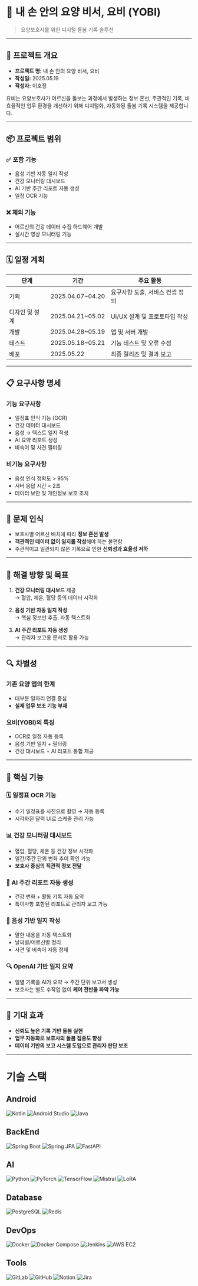 # 🤖 내 손 안의 요양 비서, 요비 (YOBI)

> 요양보호사를 위한 디지털 돌봄 기록 솔루션

---

## 📌 프로젝트 개요

- **프로젝트 명:** 내 손 안의 요양 비서, 요비
- **작성일:** 2025.05.19
- **작성자:** 이호정

요비는 요양보호사가 어르신을 돌보는 과정에서 발생하는 정보 혼선, 주관적인 기록, 비효율적인 업무 환경을 개선하기 위해 디지털화, 자동화된 돌봄 기록 시스템을 제공합니다.

---

## 📦 프로젝트 범위

### ✅ 포함 기능
- 음성 기반 자동 일지 작성
- 건강 모니터링 대시보드
- AI 기반 주간 리포트 자동 생성
- 일정 OCR 기능

### ❌ 제외 기능
- 어르신의 건강 데이터 수집 하드웨어 개발
- 실시간 영상 모니터링 기능

---

## 🗓️ 일정 계획

| 단계           | 기간                  | 주요 활동                     |
|----------------|-----------------------|-------------------------------|
| 기획           | 2025.04.07~04.20      | 요구사항 도출, 서비스 컨셉 정의 |
| 디자인 및 설계 | 2025.04.21~05.02      | UI/UX 설계 및 프로토타입 작성 |
| 개발           | 2025.04.28~05.19      | 앱 및 서버 개발               |
| 테스트         | 2025.05.18~05.21      | 기능 테스트 및 오류 수정     |
| 배포           | 2025.05.22            | 최종 릴리즈 및 결과 보고     |

---

## 📋 요구사항 명세

### 기능 요구사항
- 일정표 인식 기능 (OCR)
- 건강 데이터 대시보드
- 음성 → 텍스트 일지 작성
- AI 요약 리포트 생성
- 비속어 및 사견 필터링

### 비기능 요구사항
- 음성 인식 정확도 > 95%
- 서버 응답 시간 < 2초
- 데이터 보안 및 개인정보 보호 조치

---

## 🧠 문제 인식

- 보호사별 어르신 배치에 따라 **정보 혼선 발생**
- **객관적인 데이터 없이 일지를 작성**해야 하는 불편함
- 주관적이고 일관되지 않은 기록으로 인한 **신뢰성과 효율성 저하**

---

## 🎯 해결 방향 및 목표

1. **건강 모니터링 대시보드** 제공  
   → 혈압, 체온, 혈당 등의 데이터 시각화

2. **음성 기반 자동 일지 작성**  
   → 핵심 정보만 추출, 자동 텍스트화

3. **AI 주간 리포트 자동 생성**  
   → 관리자 보고용 문서로 활용 가능

---

## 🔍 차별성

### 기존 요양 앱의 한계
- 대부분 일자리 연결 중심
- **실제 업무 보조 기능 부재**

### 요비(YOBI)의 특징
- OCR로 일정 자동 등록
- 음성 기반 일지 + 필터링
- 건강 대시보드 + AI 리포트 통합 제공

---

## 🧩 핵심 기능

### 🗓️ 일정표 OCR 기능
- 수기 일정표를 사진으로 촬영 → 자동 등록
- 시각화된 달력 UI로 스케줄 관리 가능

### 📊 건강 모니터링 대시보드
- 혈압, 혈당, 체온 등 건강 정보 시각화
- 일간/주간 단위 변화 추이 확인 가능
- **보호사 중심의 직관적 정보 전달**

### 🧠 AI 주간 리포트 자동 생성
- 건강 변화 + 활동 기록 자동 요약
- 특이사항 포함된 리포트로 관리자 보고 가능

### 🎤 음성 기반 일지 작성
- 말한 내용을 자동 텍스트화
- 날짜별/어르신별 정리
- 사견 및 비속어 자동 정제

### 🔍 OpenAI 기반 일지 요약
- 일별 기록을 AI가 요약 → 주간 단위 보고서 생성
- 보호사는 별도 수작업 없이 **케어 전반을 파악 가능**

---

## 🎯 기대 효과

- **신뢰도 높은 기록 기반 돌봄 실현**
- **업무 자동화로 보호사의 돌봄 집중도 향상**
- **데이터 기반의 보고 시스템 도입으로 관리자 판단 보조**

---


# 기술 스택

## Android
<!-- Programming Languages & Mobile -->
![Kotlin](https://img.shields.io/badge/Kotlin-7F52FF?style=for-the-badge&logo=kotlin&logoColor=white)
![Android Studio](https://img.shields.io/badge/Android%20Studio-346AC1?style=for-the-badge&logo=android-studio&logoColor=white)
![Java](https://img.shields.io/badge/Java-007396?style=for-the-badge&logo=java&logoColor=white)


## BackEnd
<!-- Backend Frameworks -->
![Spring Boot](https://img.shields.io/badge/Spring%20Boot-6DB33F?style=for-the-badge&logo=spring-boot&logoColor=white)
![Spring JPA](https://img.shields.io/badge/Spring%20JPA-59666C?style=for-the-badge&logo=spring&logoColor=white)
![FastAPI](https://img.shields.io/badge/FastAPI-009688?style=for-the-badge&logo=fastapi&logoColor=white)


## AI
<!-- AI / ML -->
![Python](https://img.shields.io/badge/Python-3776AB?style=for-the-badge&logo=python&logoColor=white)
![PyTorch](https://img.shields.io/badge/PyTorch-EE4C2C?style=for-the-badge&logo=pytorch&logoColor=white)
![TensorFlow](https://img.shields.io/badge/TensorFlow-FF6F00?style=for-the-badge&logo=tensorflow&logoColor=white)
![Mistral](https://img.shields.io/badge/Mistral_AI-000000?style=for-the-badge&logo=apacheairflow&logoColor=white)
![LoRA](https://img.shields.io/badge/LoRA-7952B3?style=for-the-badge&logo=ai&logoColor=white)


## Database
<!-- Database -->
![PostgreSQL](https://img.shields.io/badge/PostgreSQL-4169E1?style=for-the-badge&logo=postgresql&logoColor=white)
![Redis](https://img.shields.io/badge/Redis-DC382D?style=for-the-badge&logo=redis&logoColor=white)


## DevOps
<!-- DevOps -->
![Docker](https://img.shields.io/badge/Docker-2496ED?style=for-the-badge&logo=docker&logoColor=white)
![Docker Compose](https://img.shields.io/badge/Docker%20Compose-0899CD?style=for-the-badge&logo=docker&logoColor=white)
![Jenkins](https://img.shields.io/badge/Jenkins-D24939?style=for-the-badge&logo=jenkins&logoColor=white)
![AWS EC2](https://img.shields.io/badge/AWS%20EC2-FF9900?style=for-the-badge&logo=amazon-aws&logoColor=white)

## Tools
<!-- Tools -->
![GitLab](https://img.shields.io/badge/GitLab-FC6D26?style=for-the-badge&logo=gitlab&logoColor=white)
![GitHub](https://img.shields.io/badge/GitHub-181717?style=for-the-badge&logo=github&logoColor=white)
![Notion](https://img.shields.io/badge/Notion-000000?style=for-the-badge&logo=notion&logoColor=white)
![Jira](https://img.shields.io/badge/Jira-0052CC?style=for-the-badge&logo=jira&logoColor=white)

